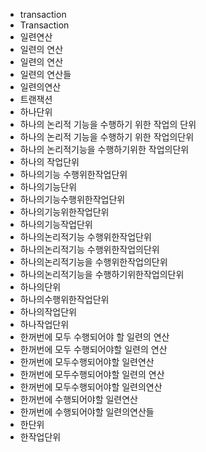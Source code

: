 ﻿- transaction
- Transaction
- 일련연산
- 일련의 연산
- 일련의 연산
- 일련의 연산들
- 일련의연산
- 트랜잭션
- 하나단위
- 하나의 논리적 기능을 수행하기 위한 작업의 단위
- 하나의 논리적 기능을 수행하기 위한 작업의단위
- 하나의 논리적기능을 수행하기위한 작업의단위
- 하나의 작업단위
- 하나의기능 수행위한작업단위
- 하나의기능단위
- 하나의기능수행위한작업단위
- 하나의기능위한작업단위
- 하나의기능작업단위
- 하나의논리적기능 수행위한작업단위
- 하나의논리적기능 수행위한작업의단위
- 하나의논리적기능을 수행위한작업의단위
- 하나의논리적기능을 수행하기위한작업의단위
- 하나의단위
- 하나의수행위한작업단위
- 하나의작업단위
- 하나작업단위
- 한꺼번에 모두 수행되어야 할 일련의 연산
- 한꺼번에 모두 수행되어야할 일련의 연산
- 한꺼번에 모두수행되어야할 일련연산
- 한꺼번에 모두수행되어야할 일련의 연산
- 한꺼번에 모두수행되어야할 일련의연산
- 한꺼번에 수행되어야할 일련연산
- 한꺼번에 수행되어야할 일련의연산들
- 한단위
- 한작업단위
